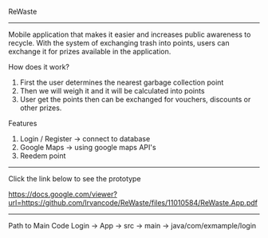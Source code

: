 ReWaste

----------------------------------------------------------------------------------------------------------------------------------------------------------------------

Mobile application that makes it easier and increases public awareness to recycle. With the system of exchanging trash into points, users can exchange it for prizes available in the application. 

How does it work? 
1. First the user determines the nearest garbage collection point
2. Then we will weigh it and it will be calculated into points 
3. User get the points then can be exchanged for vouchers, discounts or other prizes.

Features
1. Login / Register -> connect to database
2. Google Maps -> using google maps API's
3. Reedem point

-------------------------------
Click the link below to see the prototype

https://docs.google.com/viewer?url=https://github.com/Irvancode/ReWaste/files/11010584/ReWaste.App.pdf

---
Path to Main Code
Login -> App -> src -> main -> java/com/exmample/login
